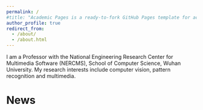 ```yaml
---
permalink: /
#title: "Academic Pages is a ready-to-fork GitHub Pages template for academic personal websites"
author_profile: true
redirect_from: 
  - /about/
  - /about.html
---
```


I am a Professor with the National Engineering Research Center for Multimedia Software (NERCMS), School of Computer Science, Wuhan University. My research interests include computer vision, pattern recognition and multimedia.

News
==


